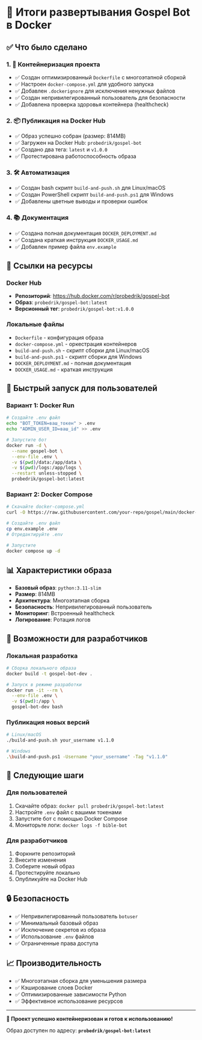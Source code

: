 # 🎉 Итоги развертывания Gospel Bot в Docker

## ✅ Что было сделано

### 1. 🐳 Контейнеризация проекта
- ✅ Создан оптимизированный `Dockerfile` с многоэтапной сборкой
- ✅ Настроен `docker-compose.yml` для удобного запуска
- ✅ Добавлен `.dockerignore` для исключения ненужных файлов
- ✅ Создан непривилегированный пользователь для безопасности
- ✅ Добавлена проверка здоровья контейнера (healthcheck)

### 2. 📦 Публикация на Docker Hub
- ✅ Образ успешно собран (размер: 814MB)
- ✅ Загружен на Docker Hub: `probedrik/gospel-bot`
- ✅ Создано два тега: `latest` и `v1.0.0`
- ✅ Протестирована работоспособность образа

### 3. 🛠️ Автоматизация
- ✅ Создан bash скрипт `build-and-push.sh` для Linux/macOS
- ✅ Создан PowerShell скрипт `build-and-push.ps1` для Windows
- ✅ Добавлены цветные выводы и проверки ошибок

### 4. 📚 Документация
- ✅ Создана полная документация `DOCKER_DEPLOYMENT.md`
- ✅ Создана краткая инструкция `DOCKER_USAGE.md`
- ✅ Добавлен пример файла `env.example`

## 🔗 Ссылки на ресурсы

### Docker Hub
- **Репозиторий**: https://hub.docker.com/r/probedrik/gospel-bot
- **Образ**: `probedrik/gospel-bot:latest`
- **Версионный тег**: `probedrik/gospel-bot:v1.0.0`

### Локальные файлы
- `Dockerfile` - конфигурация образа
- `docker-compose.yml` - оркестрация контейнеров
- `build-and-push.sh` - скрипт сборки для Linux/macOS
- `build-and-push.ps1` - скрипт сборки для Windows
- `DOCKER_DEPLOYMENT.md` - полная документация
- `DOCKER_USAGE.md` - краткая инструкция

## 🚀 Быстрый запуск для пользователей

### Вариант 1: Docker Run
```bash
# Создайте .env файл
echo "BOT_TOKEN=ваш_токен" > .env
echo "ADMIN_USER_ID=ваш_id" >> .env

# Запустите бот
docker run -d \
  --name gospel-bot \
  --env-file .env \
  -v $(pwd)/data:/app/data \
  -v $(pwd)/logs:/app/logs \
  --restart unless-stopped \
  probedrik/gospel-bot:latest
```

### Вариант 2: Docker Compose
```bash
# Скачайте docker-compose.yml
curl -O https://raw.githubusercontent.com/your-repo/gospel/main/docker-compose.yml

# Создайте .env файл
cp env.example .env
# Отредактируйте .env

# Запустите
docker compose up -d
```

## 📊 Характеристики образа

- **Базовый образ**: `python:3.11-slim`
- **Размер**: 814MB
- **Архитектура**: Многоэтапная сборка
- **Безопасность**: Непривилегированный пользователь
- **Мониторинг**: Встроенный healthcheck
- **Логирование**: Ротация логов

## 🔧 Возможности для разработчиков

### Локальная разработка
```bash
# Сборка локального образа
docker build -t gospel-bot-dev .

# Запуск в режиме разработки
docker run -it --rm \
  --env-file .env \
  -v $(pwd):/app \
  gospel-bot-dev bash
```

### Публикация новых версий
```bash
# Linux/macOS
./build-and-push.sh your_username v1.1.0

# Windows
.\build-and-push.ps1 -Username "your_username" -Tag "v1.1.0"
```

## 🎯 Следующие шаги

### Для пользователей
1. Скачайте образ: `docker pull probedrik/gospel-bot:latest`
2. Настройте `.env` файл с вашими токенами
3. Запустите бот с помощью Docker Compose
4. Мониторьте логи: `docker logs -f bible-bot`

### Для разработчиков
1. Форкните репозиторий
2. Внесите изменения
3. Соберите новый образ
4. Протестируйте локально
5. Опубликуйте на Docker Hub

## 🔒 Безопасность

- ✅ Непривилегированный пользователь `botuser`
- ✅ Минимальный базовый образ
- ✅ Исключение секретов из образа
- ✅ Использование `.env` файлов
- ✅ Ограниченные права доступа

## 📈 Производительность

- ✅ Многоэтапная сборка для уменьшения размера
- ✅ Кэширование слоев Docker
- ✅ Оптимизированные зависимости Python
- ✅ Эффективное использование ресурсов

---

**🎉 Проект успешно контейнеризован и готов к использованию!**

Образ доступен по адресу: **`probedrik/gospel-bot:latest`** 